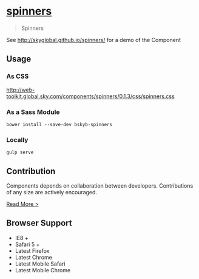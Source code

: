 [spinners](http://skyglobal.github.io/spinners/) 
========================

> Spinners

See http://skyglobal.github.io/spinners/ for a demo of the Component

## Usage

### As CSS

http://web-toolkit.global.sky.com/components/spinners/0.1.3/css/spinners.css

### As a Sass Module

`bower install --save-dev bskyb-spinners`

### Locally

`gulp serve`

## Contribution

Components depends on collaboration between developers. Contributions of any size are actively encouraged.

[Read More >](CONTRIBUTING.md)

## Browser Support

 * IE8 +
 * Safari 5 +
 * Latest Firefox
 * Latest Chrome
 * Latest Mobile Safari
 * Latest Mobile Chrome